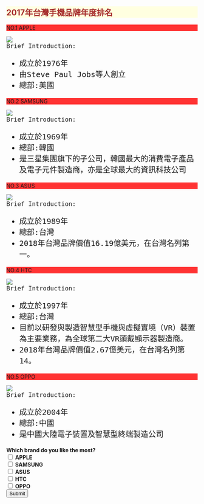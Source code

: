 

<style>
  .smaller-image {
    width: 100px;
  }
  .brown-text {
    color: brown;
  }
  h2{
    background-color: #ffffe0;
  }
  a {
    font-size: 16px;
    font-family: monospace;
  }
  div{
    font-size: 20px;
    font-family: monospace;
    background-color: ;
  }
    div { 
      background-color: ; 
    }
    p{
      background-color: #FF3333;
    } 
</style>

<h2 class="brown-text">2017年台灣手機品牌年度排名</h2>
<main>
<p>	NO.1 APPLE</p>
<img src="https://tse3.mm.bing.net/th?id=OIP.EHCgsaParSBUsMviq0GBaAHaJl&pid=15.1&P=0&w=300&h=300"/>

<div>
  <a> Brief Introduction:</a>
<ul>
<li> 成立於1976年</li>
<li> 由Steve Paul Jobs等人創立</li>
<li> 總部:美國</li>
</ul>
</div>

<p>NO.2 SAMSUNG</p>
  <img src="https://tse2.mm.bing.net/th?id=OIP.k_MJeLBvQ2V-37mA4aNFngHaHa&pid=15.1&P=0&w=300&h=300"/>
  <div>
  <a> Brief Introduction:</a>
  <ul>
    <li> 成立於1969年</li>
    <li> 總部:韓國</li>
    <li> 是三星集團旗下的子公司，韓國最大的消費電子產品及電子元件製造商，亦是全球最大的資訊科技公司</li>
  </ul>
  </div>

  <p> NO.3 ASUS</p>
  <img src="https://tse4.mm.bing.net/th?id=OIP.3UK4wIpZaB9ALx-HAKx6SQHaHa&pid=15.1&P=0&w=300&h=300"/>
 <div>
  <a> Brief Introduction:</a>
  <ul>
    <li> 成立於1989年</li>
    <li> 總部:台灣</li>
    <li> 2018年台灣品牌價值16.19億美元，在台灣名列第一。</li>
  </ul>
 </div>

<P> NO.4 HTC</P>
<img src="https://tse3.mm.bing.net/th?id=OIP.lNGOS3UpP-Lbzz2rsS8ZtgHaHa&pid=15.1&P=0&w=300&h=300"/>
<div>
  <a> Brief Introduction:</a>
<ul>
  <li> 成立於1997年</li>
  <li> 總部:台灣</li>
  <li> 目前以研發與製造智慧型手機與虛擬實境（VR）裝置為主要業務，為全球第二大VR頭戴顯示器製造商。</li>
  <li> 2018年台灣品牌價值2.67億美元，在台灣名列第14。</li>
</ul>
</div>

<p> NO.5 OPPO</p>
<img src="https://tse4.mm.bing.net/th?id=OIP.vypn0HmBguCCJ9anGNXQhgHaDx&pid=15.1&P=0&w=389&h=199"/>
<div>
  <a> Brief Introduction:</a>
<ul>
  <li> 成立於2004年</li>
  <li> 總部:中國</li>
  <li>是中國大陸電子裝置及智慧型終端製造公司</li>
</ul>
</div>
<b> Which brand do you like the most?<br>
    <label><input type="checkbox" name="brand"> 
    APPLE</label><br>
    <label><input type="checkbox" name="brand"> 
SAMSUNG</label><br>
    <label><input type="checkbox" name="brand">
ASUS</label><br>
    <label><input type="checkbox" name="brand">
HTC</label> <br>
    <label><input type="checkbox" name="brand">  
    OPPO</label><br></b>
    <button type="submit">Submit</button>

